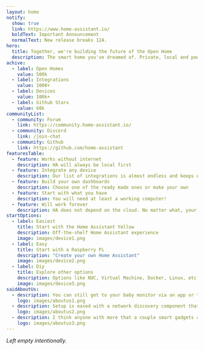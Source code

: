 ```yaml
---
layout: home
notify:
  show: true
  link: https://www.home-assistant.io/
  boldText: Important Announcement
  normalText: New release breaks 124.
hero:
  title: Together, we're building the future of the Open Home
  description: The smart home you've dreamed of. Private, local and powerful.
achive:
  - label: Open Homes
    value: 500k
  - label: Integrations
    value: 1000+
  - label: Devices
    value: 100k+
  - label: Github Stars
    value: 60k
communityList:
  - community: Forum
    link: https://community.home-assistant.io/
  - community: Discord
    link: /join-chat
  - community: Github
    link: https://github.com/home-assistant
featuresTable:
  - feature: Works without internet
    description: HA will always be local first
  - feature: Integrate any device
    description: Our list of integrations is almost endless and keeps expanding
  - feature: Build your own dashboards
    description: Choose one of the ready made ones or make your own
  - feature: Start with what you have
    description: You will need at least a working computer!
  - feature: Will work forever
    description: HA does not depend on the cloud. No matter what, your home will keep running
startOptions:
  - label: Easiest
    title: Start with the Home Assistant Yellow
    description: Off-the-shelf Home Assistant experience
    image: images/device1.png
  - label: Easy
    title: Start with a Raspberry Pi
    description: "Create your own Home Assistant"
    image: images/device2.png
  - label: Diy
    title: Explore other options
    description: Options like NUC, Virtual Machine, Docker, Linux, etc
    image: images/device3.png
saidAboutUs:
  - description: You can still get to your baby monitor via an app or the web, but a potential hacker won't even be able to find it.
    logo: images/aboutus1.png
  - description: Setup is eased with a network discovery component that scans the network, and if you have a supported device, sets it up automatically.
    logo: images/aboutus2.png
  - description: I think anyone with more that a couple smart gadgets and even a slight interest in taking the next step really needs to check Home Assistant out.
    logo: images/aboutus3.png
---
```


_Left empty intentionally._
